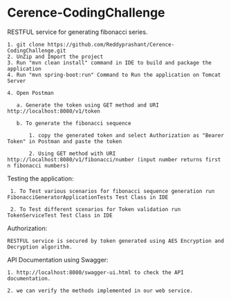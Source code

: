 # Cerence-CodingChallenge


RESTFUL service for generating fibonacci series.

    1. git clone https://github.com/Reddyprashant/Cerence-CodingChallenge.git
    2. UnZip and Import the project
    3. Run "mvn clean install" command in IDE to build and package the application
    4. Run "mvn spring-boot:run" Command to Run the application on Tomcat Server

    4. Open Postman

       a. Generate the token using GET method and URI http://localhost:8080/v1/token
   
       b. To generate the fibonacci sequence 
   
           1. copy the generated token and select Authorization as "Bearer Token" in Postman and paste the token
       
           2. Using GET method with URI http://localhost:8080/v1/fibonacci/number (input number returns first n fibonacci numbers)

Testing the application:

     1. To Test various scenarios for fibonacci sequence generation run FibonacciGeneratorApplicationTests Test Class in IDE

     2. To Test different scenarios for Token validation run TokenServiceTest Test Class in IDE
    
Authorization:

    RESTFUL service is secured by token generated using AES Encryption and Decryption algorithm.


API Documentation using Swagger:

    1. http://localhost:8080/swagger-ui.html to check the API documentation.
    
    2. we can verify the methods implemented in our web service. 




